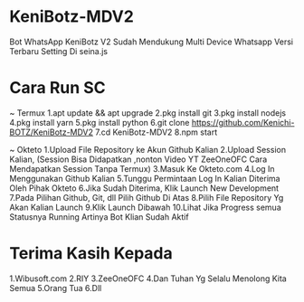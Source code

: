# KeniBotz-MDV2
Bot WhatsApp KeniBotz V2 Sudah Mendukung Multi Device Whatsapp Versi Terbaru
Setting Di seina.js

# Cara Run SC
  ~ Termux
    1.apt update && apt upgrade
    2.pkg install git
    3.pkg install nodejs
    4.pkg install yarn
    5.pkg install python
    6.git clone https://github.com/Kenichi-BOTZ/KeniBotz-MDV2
    7.cd KeniBotz-MDV2
    8.npm start

  ~ Okteto
    1.Upload File Repository ke Akun Github Kalian
    2.Upload Session Kalian, (Session Bisa Didapatkan ,nonton Video YT ZeeOneOFC Cara Mendapatkan Session Tanpa Termux)
    3.Masuk Ke Okteto.com
    4.Log In Menggunakan Github Kalian
    5.Tunggu Permintaan Log In Kalian Diterima Oleh Pihak Okteto
    6.Jika Sudah Diterima, Klik Launch New Development
    7.Pada Pilihan Github, Git, dll Pilih Github Di Atas
    8.Pilih File Repository Yg Akan Kalian Launch
    9.Klik Launch Dibawah
   10.Lihat Jika Progress semua Statusnya Running Artinya Bot Klian Sudah Aktif

# Terima Kasih Kepada
  1.Wibusoft.com 
  2.RIY
  3.ZeeOneOFC
  4.Dan Tuhan Yg Selalu Menolong Kita Semua
  5.Orang Tua 
  6.Dll

